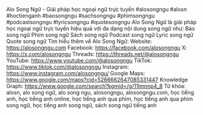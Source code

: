 Alo Song Ngữ - Giải pháp học ngoại ngữ trực tuyến
#alosongngu #alosn #hoctienganh
#baosongngu #sachsongngu #phimsongngu #podcastsongngu #lyricsongngu #quotesongngu
Alo Song Ngữ là giải pháp học ngoại ngữ trực tuyến hiệu quả với đa dạng nội dung song ngữ như:
Báo song ngữ
Phim song ngữ
Sách song ngữ
Podcast song ngữ
Lyric song ngữ
Quote song ngữ
Tìm hiểu thêm về Alo Song Ngữ:
Website: https://alosongngu.com
Facebook: https://facebook.com/alosongngu
X: https://x.com/alosongngu
Threads: https://threads.net/@alosongngu
YouTube: https://www.youtube.com/@alosongngu
TikTok: https://www.tiktok.com/@alosongngu
Instagram: https://www.instagram.com/alosongngu/
Google Maps: https://www.google.com/maps?cid=5266662647085331447
Knowledge Graph: https://www.google.com/search?kgmid=/g/11lmnnp4_8
Từ khóa: alosn, alo song ngữ, alo song ngu, alosongngu, alosongngu.com, học tiếng anh, học tiếng anh online, học tiếng anh qua phim, học tiếng anh qua phim song ngữ, học tiếng anh song ngữ, sách song ngữ tiếng anh
